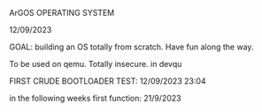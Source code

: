 ArGOS OPERATING SYSTEM

12/09/2023

GOAL: building an OS totally from scratch. Have fun along the way.

To be used on qemu. Totally insecure. 
in devqu

FIRST CRUDE BOOTLOADER TEST: 12/09/2023 23:04

in the following weeks
first function: 21/9/2023